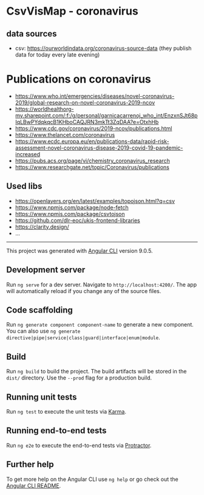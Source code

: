 # CsvVisMap - coronavirus


## data sources
- csv: https://ourworldindata.org/coronavirus-source-data (they publish data for today every late evening)


# Publications on coronavirus
- https://www.who.int/emergencies/diseases/novel-coronavirus-2019/global-research-on-novel-coronavirus-2019-ncov
- https://worldhealthorg-my.sharepoint.com/:f:/g/personal/garnicacarrenoj_who_int/EnzxnSJt68pIqLBwPYdqkqcB1KHboCAQJRN3mkTt3ZqDAA?e=OtxhHb
- https://www.cdc.gov/coronavirus/2019-ncov/publications.html
- https://www.thelancet.com/coronavirus
- https://www.ecdc.europa.eu/en/publications-data/rapid-risk-assessment-novel-coronavirus-disease-2019-covid-19-pandemic-increased
- https://pubs.acs.org/page/vi/chemistry_coronavirus_research
- https://www.researchgate.net/topic/Coronavirus/publications


## Used libs
- https://openlayers.org/en/latest/examples/topojson.html?q=csv
- https://www.npmjs.com/package/node-fetch
- https://www.npmjs.com/package/csvtojson
- https://github.com/dlr-eoc/ukis-frontend-libraries
- https://clarity.design/
- ...



---

This project was generated with [Angular CLI](https://github.com/angular/angular-cli) version 9.0.5.

## Development server

Run `ng serve` for a dev server. Navigate to `http://localhost:4200/`. The app will automatically reload if you change any of the source files.

## Code scaffolding

Run `ng generate component component-name` to generate a new component. You can also use `ng generate directive|pipe|service|class|guard|interface|enum|module`.

## Build

Run `ng build` to build the project. The build artifacts will be stored in the `dist/` directory. Use the `--prod` flag for a production build.

## Running unit tests

Run `ng test` to execute the unit tests via [Karma](https://karma-runner.github.io).

## Running end-to-end tests

Run `ng e2e` to execute the end-to-end tests via [Protractor](http://www.protractortest.org/).

## Further help

To get more help on the Angular CLI use `ng help` or go check out the [Angular CLI README](https://github.com/angular/angular-cli/blob/master/README.md).
